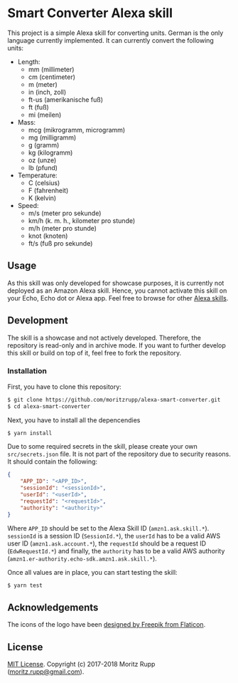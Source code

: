 # Smart Converter Alexa skill

This project is a simple Alexa skill for converting units. German is the only language currently implemented.
It can currently convert the following units:

 - Length:
   - mm (millimeter)
   - cm (centimeter)
   - m (meter)
   - in (inch, zoll)
   - ft-us (amerikanische fuß)
   - ft (fuß)
   - mi (meilen)
 - Mass:
   - mcg (mikrogramm, microgramm)
   - mg (milligramm)
   - g (gramm)
   - kg (kilogramm)
   - oz (unze)
   - lb (pfund)
- Temperature:
   - C (celsius)
   - F (fahrenheit)
   - K (kelvin)  
- Speed:
   - m/s (meter pro sekunde)
   - km/h (k. m. h., kilometer pro stunde)
   - m/h (meter pro stunde)
   - knot (knoten)
   - ft/s (fuß pro sekunde)

## Usage

As this skill was only developed for showcase purposes, it is currently not deployed as an Amazon Alexa skill. Hence, you cannot activate this skill on your Echo, Echo dot or Alexa app. Feel free to browse for other [Alexa skills](https://www.amazon.de/alexa-skills/b/ref=topnav_storetab_a2s?ie=UTF8&node=10068460031).

## Development

The skill is a showcase and not actively developed. Therefore, the repository is read-only and in archive mode. 
If you want to further develop this skill or build on top of it, feel free to fork the repository.

### Installation

First, you have to clone this repository:

```bash
$ git clone https://github.com/moritzrupp/alexa-smart-converter.git
$ cd alexa-smart-converter
```

Next, you have to install all the depencendies

```bash
$ yarn install
```

Due to some required secrets in the skill, please create your own `src/secrets.json` file. It is not part of the repository due to security reasons. It should contain the following:

```json
{
    "APP_ID": "<APP_ID>",
    "sessionId": "<sessionId>",
    "userId": "<userId>",
    "requestId": "<requestId>",
    "authority": "<authority>"
}
```

Where `APP_ID` should be set to the Alexa Skill ID (`amzn1.ask.skill.*`). `sessionId` is a session ID (`SessionId.*`), the `userId` has to be a valid AWS user ID (`amzn1.ask.account.*`), the `requestId` should be a request ID (`EdwRequestId.*`) and finally, the `authority` has to be a valid AWS authority (`amzn1.er-authority.echo-sdk.amzn1.ask.skill.*`).

Once all values are in place, you can start testing the skill:

```bash
$ yarn test
```

## Acknowledgements

The icons of the logo have been [designed by Freepik from Flaticon](https://www.flaticon.com/authors/freepik).

## License

[MIT License](LICENSE). Copyright (c) 2017-2018 Moritz Rupp (<moritz.rupp@gmail.com>).